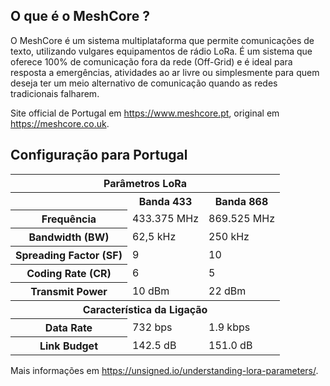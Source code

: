 ## O que é o MeshCore ?

O MeshCore é um sistema multiplataforma que permite comunicações de texto, utilizando vulgares equipamentos de rádio LoRa.
É um sistema que oferece 100% de comunicação fora da rede (Off-Grid) e é ideal para resposta a emergências, atividades ao ar livre ou simplesmente para quem deseja ter um meio alternativo de comunicação quando as redes tradicionais falharem.

Site official de Portugal em https://www.meshcore.pt, original em https://meshcore.co.uk.

## Configuração para Portugal

<table>
  <tr>
    <th colspan=3>Parâmetros LoRa</th>
  </tr>
  
  <tr>
    <th></th>
    <th>Banda 433</th>
    <th>Banda 868</th>
  </tr>
  
  <tr>
    <th>Frequência</th>
    <td>433.375 MHz</td>
    <td>869.525 MHz</td>
  </tr>
  
  <tr>
    <th>Bandwidth (BW)</th>
    <td>62,5 kHz</td>
    <td>250 kHz</td>
  </tr>

  <tr>
    <th>Spreading Factor (SF)</th>
    <td>9</td>
    <td>10</td>
  </tr>
  
  <tr>
    <th>Coding Rate (CR)</th>
    <td>6</td>
    <td>5</td>
  </tr>
  
  <tr>
    <th>Transmit Power</th>
    <td>10 dBm</td>
    <td>22 dBm</td>
  </tr>
  
  <tr>
    <th colspan=3>Característica da Ligação</th>
  </tr>
  
  <tr>
    <th>Data Rate</th>
    <td>732 bps</td>
    <td>1.9 kbps</td>
  </tr>
  
  <tr>
    <th>Link Budget</th>
    <td>142.5 dB</td>
    <td>151.0 dB</td>
  </tr>
</table>

Mais informações em https://unsigned.io/understanding-lora-parameters/.
